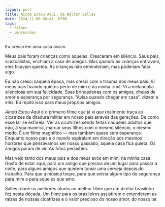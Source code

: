 ```yaml
---
layout: post
title: Ainda Estou Aqui, de Walter Salles
date: 2024-11-08 00:41 -0300
tags:
  - filmes
  - impressões
---
```


Eu cresci em uma casa assim.

Meus pais foram crianças como aquelas. Cresceram em silêncio. Seus pais, sindicalistas, enchiam a casa de amigos. Mas quando as crianças entravam, eles ficavam quietos. As crianças não entenderiam, mas poderiam falar algo.

Eu não cresci naquela época, mas cresci com o trauma dos meus pais. Vi meus pais ficando quietos perto de mim e da minha irmã. Vi a melancolia silenciosa em sua felicidade. Suas brincadeiras com os amigos, cheias de amor e esperança por segurança. "Avisa quando chegar em casa", dizem a eles. Eu repito isso para meus próprios amigos.

_Ainda Estou Aqui_ é o primeiro filme que já vi que realmente traça as cicatrizes da ditadura militar em nosso país através das gerações. De como esse lar se esfarela. Ver as cicatrizes sendo feitas naqueles adultos que irão, à sua maneira, marcar seus filhos com o mesmo silêncio, o mesmo medo. É um filme magnífico — mas também quase sem esperança. Enquanto nosso país e o mundo espiralam em direção aos mesmos horrores que pensávamos ser nosso passado, aquela casa fica quieta. Os amigos param de vir. As fotos persistem.

Mas vejo tanto dos meus pais e dos meus avós em mim, na minha casa. Gosto de estar aqui, para um amigo que precisa de um lugar para passar a noite, para alguns amigos que querem tomar uma cerveja depois do trabalho. Para que a música toque, para que exista algum tipo de segurança para mim e para aqueles que amo.

Salles reúne os melhores atores no melhor filme que um diretor brasileiro fez nesta década. Um filme para os brasileiros assistirem e entenderem as raízes de nossas cicatrizes e o valor precioso do nosso amor, do nosso lar.
